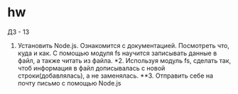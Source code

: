 # hw
ДЗ - 13
1. Установить Node.js. Ознакомится с документацией. Посмотреть что, куда и как. С помощью модуля fs научится записывать данные в файл, а также читать из файла.
*2. Используя модуль fs, сделать так, чтоб информация в файл дописывалась с новой строки(добавлялась), а не заменялась.
**3. Отправить себе на почту письмо с помощью Node.js
